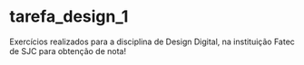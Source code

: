 # tarefa_design_1
Exercícios realizados para a disciplina de Design Digital, na instituição Fatec de SJC para obtenção de nota!
